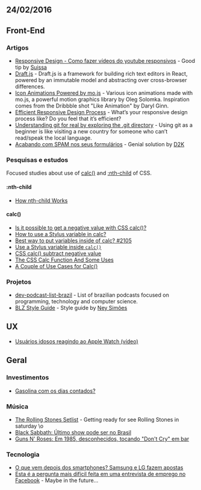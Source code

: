 24/02/2016
----------

## Front-End

### Artigos

* [Responsive Design - Como fazer vídeos do youtube responsivos](https://t.co/lc4uIXGexG) - Good tip by [Suissa](@suissa)
* [Draft.js](https://facebook.github.io/draft-js/) - Draft.js is a framework for building rich text editors in React, powered by an immutable model and abstracting over cross-browser differences.
* [Icon Animations Powered by mo.js](http://tympanus.net/codrops/2016/02/23/icon-animations-powered-by-mo-js/) - Various icon animations made with mo.js, a powerful motion graphics library by Oleg Solomka. Inspiration comes from the Dribbble shot "Like Animation" by Daryl Ginn.
* [Efficient Responsive Design Process](https://www.smashingmagazine.com/2016/02/efficient-responsive-design-process/) - What’s your responsive design process like? Do you feel that it’s efficient? 
* [Understanding git for real by exploring the .git directory](https://medium.freecodecamp.com/understanding-git-for-real-by-exploring-the-git-directory-1e079c15b807?gi=63d576c4360f#.xjh0acd30) - Using git as a beginner is like visiting a new country for someone who can’t read/speak the local language. 
* [Acabando com SPAM nos seus formulários](http://blog.da2k.com.br/2015/02/16/acabando-com-spam-nos-seus-formularios/#.Vs3vrp3IIeA.twitter) - Genial solution by [D2K](@fdaciuk)

### Pesquisas e estudos

Focused studies about use of [calc()](https://developer.mozilla.org/en/docs/Web/CSS/calc) and [:nth-child](https://developer.mozilla.org/en-US/docs/Web/CSS/:nth-child) of CSS.

#### :nth-child 

- [How nth-child Works](https://css-tricks.com/how-nth-child-works/)

#### calc()

- [Is it possible to get a negative value with CSS calc()?](http://stackoverflow.com/questions/25205039/is-it-possible-to-get-a-negative-value-with-css-calc)
- [How to use a Stylus variable in calc?](http://stackoverflow.com/questions/32272158/how-to-use-a-stylus-variable-in-calc)
- [Best way to put variables inside of calc? #2105](https://github.com/stylus/stylus/issues/2105)
- [Use a Stylus variable inside `calc()`](http://codepen.io/thebabydino/pen/OPNZjO/)
- [CSS calc() subtract negative value](http://stackoverflow.com/questions/17782439/css-calc-subtract-negative-value) 
- [The CSS Calc Function And Some Uses](http://callmenick.com/post/the-css-calc-function-and-some-uses)
- [A Couple of Use Cases for Calc()](https://css-tricks.com/a-couple-of-use-cases-for-calc/)

### Projetos

- [dev-podcast-list-brazil](https://github.com/erichideki/dev-podcast-list-brazil) - List of brazilian podcasts focused on programming, technology and computer science.
- [BLZ Style Guide](http://codepen.io/collection/nvOmWm/) - Style guide by [Ney Simões](@neysimoes)

## UX

- [Usuários idosos reagindo ao Apple Watch (vídeo)](https://t.co/YA3aSxAl4U)

## Geral 
 
### Investimentos

- [Gasolina com os dias contados?](http://seumadrugainvestimentos.blogspot.com.br/2016/02/gasolina-com-os-dias-contados.html)

### Música

- [The Rolling Stones Setlist](http://www.setlist.fm/setlist/the-rolling-stones/2016/estadio-do-maracana-rio-de-janeiro-brazil-1bf36120.html) - Getting ready for see Rolling Stones in saturday \o
- [Black Sabbath: Último show pode ser no Brasil](http://whiplash.net/materias/news_794/239056-blacksabbath.html)
- [Guns N' Roses: Em 1985, desconhecidos, tocando "Don't Cry" em bar](http://whiplash.net/materias/curiosidades/238774-gunsnroses.html)

### Tecnologia

- [O que vem depois dos smartphones? Samsung e LG fazem apostas](https://t.co/R033s8XjWj)
- [Esta é a pergunta mais difícil feita em uma entrevista de emprego no Facebook](http://olhardigital.uol.com.br/pro/noticia/esta-e-a-pergunta-mais-dificil-feita-em-uma-entrevista-de-emprego-no-facebook/55405) - Maybe in the future...
